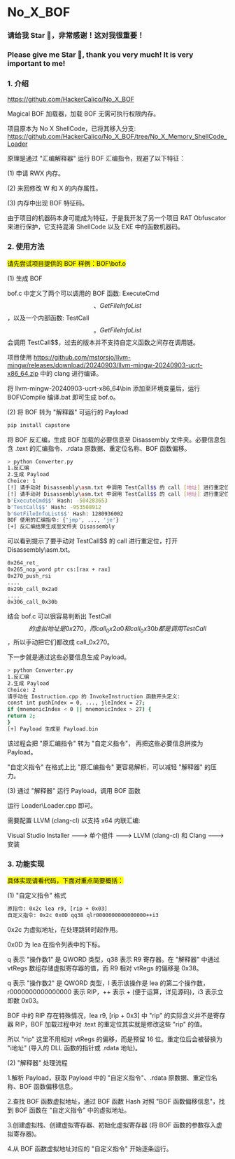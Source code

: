 # No_X_BOF

### 请给我 Star 🌟，非常感谢！这对我很重要！

### Please give me Star 🌟, thank you very much! It is very important to me!

### 1. 介绍

https://github.com/HackerCalico/No_X_BOF

Magical BOF 加载器，加载 BOF 无需可执行权限内存。

项目原本为 No X ShellCode，已将其移入分支: https://github.com/HackerCalico/No_X_BOF/tree/No_X_Memory_ShellCode_Loader

原理是通过 "汇编解释器" 运行 BOF 汇编指令，规避了以下特征：

(1) 申请 RWX 内存。

(2) 来回修改 W 和 X 的内存属性。

(3) 内存中出现 BOF 特征码。

由于项目的机器码本身可能成为特征，于是我开发了另一个项目 RAT Obfuscator 来进行保护，它支持混淆 ShellCode 以及 EXE 中的函数机器码。

### 2. 使用方法

<mark>请先尝试项目提供的 BOF 样例：BOF\bof.o</mark>

(1) 生成 BOF

bof.c 中定义了两个可以调用的 BOF 函数: ExecuteCmd$$、GetFileInfoList$$，以及一个内部函数: TestCall$$。GetFileInfoList$$ 会调用 TestCall$$，过去的版本并不支持自定义函数之间存在调用链。

项目使用 https://github.com/mstorsjo/llvm-mingw/releases/download/20240903/llvm-mingw-20240903-ucrt-x86_64.zip 中的 clang 进行编译。

将 llvm-mingw-20240903-ucrt-x86_64\bin 添加至环境变量后，运行 BOF\Compile 编译.bat 即可生成 bof.o。

(2) 将 BOF 转为 "解释器" 可运行的 Payload

```bash
pip install capstone
```

将 BOF 反汇编，生成 BOF 加载的必要信息至 Disassembly 文件夹。必要信息包含 .text 的汇编指令、.rdata 原数据、重定位名称、BOF 函数偏移。

```bash
> python Converter.py
1.反汇编
2.生成 Payload
Choice: 1
[!] 请手动对 Disassembly\asm.txt 中调用 TestCall$$ 的 call [地址] 进行重定位
[!] 请手动对 Disassembly\asm.txt 中调用 TestCall$$ 的 call [地址] 进行重定位
b'ExecuteCmd$$' Hash: -504283653
b'TestCall$$' Hash: -953508912
b'GetFileInfoList$$' Hash: 1280936002
BOF 使用的汇编指令: {'jmp', ..., 'je'}
[+] 反汇编结果生成至文件夹 Disassembly
```

可以看到提示了要手动对 TestCall$$ 的 call 进行重定位，打开 Disassembly\asm.txt。

```bash
0x264_ret_
0x265_nop_word ptr cs:[rax + rax]
0x270_push_rsi
....
0x29b_call_0x2a0
....
0x306_call_0x30b
```

结合 bof.c 可以很容易判断出 TestCall$$ 的虚拟地址是 0x270，而 call_0x2a0 和 call_0x30b 都是调用 TestCall$$，所以手动把它们都改成 call_0x270。

下一步就是通过这些必要信息生成 Payload。

```bash
> python Converter.py
1.反汇编
2.生成 Payload
Choice: 2
请手动在 Instruction.cpp 的 InvokeInstruction 函数开头定义:
const int pushIndex = 0, ..., jleIndex = 27;
if (mnemonicIndex < 0 || mnemonicIndex > 27) {
return 2;
}
[+] Payload 生成至 Payload.bin
```

该过程会把 "原汇编指令" 转为 "自定义指令"， 再把这些必要信息拼接为 Payload。

"自定义指令" 在格式上比 "原汇编指令" 更容易解析，可以减轻 "解释器" 的压力。

(3) 通过 "解释器" 运行 Payload，调用 BOF 函数

运行 Loader\Loader.cpp 即可。

需要配置 LLVM (clang-cl) 以支持 x64 内联汇编:

Visual Studio Installer ---> 单个组件 ---> LLVM (clang-cl) 和 Clang ---> 安装

### 3. 功能实现

<mark>具体实现请看代码，下面对重点简要概括：</mark>

(1) "自定义指令" 格式

```bash
原指令: 0x2c lea r9, [rip + 0x03]
自定义指令: 0x2c 0x0D qq38 qlr0000000000000000++i3
```

0x2c 为虚拟地址，在处理跳转时起作用。

0x0D 为 lea 在指令列表中的下标。

q 表示 "操作数1" 是 QWORD 类型，q38 表示 R9 寄存器。在 "解释器" 中通过 vtRegs 数组存储虚拟寄存器的值，而 R9 相对 vtRegs 的偏移是 0x38。

q 表示 "操作数2" 是 QWORD 类型，l 表示该操作是 lea 的第二个操作数，r0000000000000000 表示 RIP，++ 表示 + (便于运算，详见源码)，i3 表示立即数 0x03。

BOF 中的 RIP 存在特殊情况，lea r9, [rip + 0x3] 中 "rip" 的实际含义并不是寄存器 RIP，BOF 加载过程中对 .text 的重定位其实就是修改这些 "rip" 的值。

所以 "rip" 这里不用相对 vtRegs 的偏移，而是预留 16 位。重定位后会被替换为 "i地址" (导入的 DLL 函数的指针或 .rdata 地址)。

(2) "解释器" 处理流程

1.解析 Payload，获取 Payload 中的 "自定义指令"、.rdata 原数据、重定位名称、BOF 函数偏移信息。

2.查找 BOF 函数虚拟地址，通过 BOF 函数 Hash 对照 "BOF 函数偏移信息"，找到 BOF 函数在 "自定义指令" 中的虚拟地址。

3.创建虚拟栈、创建虚拟寄存器、初始化虚拟寄存器 (将 BOF 函数的参数存入虚拟寄存器)。

4.从 BOF 函数虚拟地址对应的 "自定义指令" 开始逐条运行。
